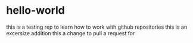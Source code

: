 # hello-world
this is a testing rep to learn how to work with github repositories
this is an excersize addition
this a change to pull a request for
